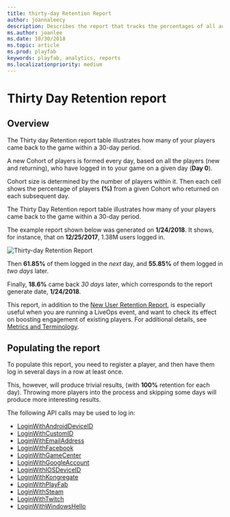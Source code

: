 ```yaml
---
title: thirty-day Retention Report
author: joannaleecy
description: Describes the report that tracks the percentages of all active players who return to your game over 30 days.
ms.author: joanlee
ms.date: 10/30/2018
ms.topic: article
ms.prod: playfab
keywords: playfab, analytics, reports
ms.localizationpriority: medium
---
```


# Thirty Day Retention report

## Overview

The Thirty day Retention report table illustrates how many of your players came back to the game within a 30-day period.

A new Cohort of players is formed every day, based on all the players (new and returning), who have logged in to your game on a given day (**Day 0**).

Cohort size is determined by the number of players within it. Then each cell shows the percentage of players **(%)** from a given Cohort who returned on each subsequent day.

The Thirty Day Retention report table illustrates how many of your players came back to the game within a 30-day period.

The example report shown below was generated on **1/24/2018**. It shows, for instance, that on **12/25/2017**, 1.38M users logged in.

![Thirty-day Retention Report](media/tutorials/thirty-day-retention-report-table.png)

Then **61.85%** of them logged in the *next* day, and **55.85%** of them logged in *two days* later.

Finally, **18.6%** came back *30 days* later, which corresponds to the report generate date, **1/24/2018**.

This report, in addition to the [New User Retention Report](thirty-day-new-user-retention-report.md), is especially useful when you are running a LiveOps event, and want to check its effect on boosting engagement of existing players. For additional details, see [Metrics and Terminology](../metrics/metrics-and-terminology.md).

## Populating the report

To populate this report, you need to register a player, and then have them log in several days in a row at least once.

This, however, will produce trivial results, (with **100%** retention for each day). Throwing more players into the process and skipping some days will produce more interesting results.

The following API calls may be used to log in:

- [LoginWithAndroidDeviceID](xref:titleid.playfabapi.com.client.authentication.loginwithandroiddeviceid)
- [LoginWithCustomID](xref:titleid.playfabapi.com.client.authentication.loginwithcustomid)
- [LoginWithEmailAddress](xref:titleid.playfabapi.com.client.authentication.loginwithemailaddress)
- [LoginWithFacebook](xref:titleid.playfabapi.com.client.authentication.loginwithfacebook)
- [LoginWithGameCenter](xref:titleid.playfabapi.com.client.authentication.loginwithgamecenter)
- [LoginWithGoogleAccount](xref:titleid.playfabapi.com.client.authentication.loginwithgoogleaccount)
- [LoginWithIOSDeviceID](xref:titleid.playfabapi.com.client.authentication.loginwithiosdeviceid)
- [LoginWithKongregate](xref:titleid.playfabapi.com.client.authentication.loginwithkongregate)
- [LoginWithPlayFab](xref:titleid.playfabapi.com.client.authentication.loginwithplayfab)
- [LoginWithSteam](xref:titleid.playfabapi.com.client.authentication.loginwithsteam)
- [LoginWithTwitch](xref:titleid.playfabapi.com.client.authentication.loginwithtwitch)
- [LoginWithWindowsHello](xref:titleid.playfabapi.com.client.authentication.loginwithwindowshello)
